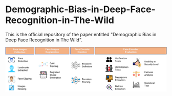 # Demographic-Bias-in-Deep-Face-Recognition-in-The-Wild

This is the official repository of the paper entitled "Demographic Bias in Deep Face Recognition in The Wild".
<br>
<div align="center">
 <img src="images/overview.png"  width="750" alt="Pipeline Overview"/> 
</div>
<br>